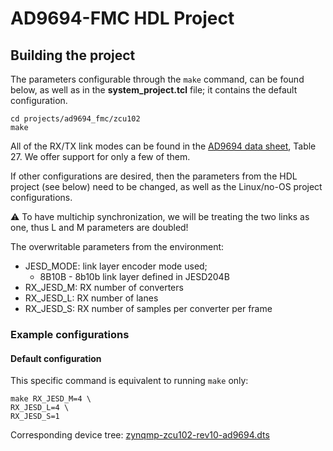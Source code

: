 # AD9694-FMC HDL Project

## Building the project

The parameters configurable through the `make` command, can be found below, as well as in the **system_project.tcl** file; it contains the default configuration.

```
cd projects/ad9694_fmc/zcu102
make
```

All of the RX/TX link modes can be found in the [AD9694 data sheet](https://www.analog.com/media/en/technical-documentation/data-sheets/ad9694.pdf), Table 27. We offer support for only a few of them.

If other configurations are desired, then the parameters from the HDL project (see below) need to be changed, as well as the Linux/no-OS project configurations.

:warning: To have multichip synchronization, we will be treating the two links as one, thus L and M parameters are doubled!

The overwritable parameters from the environment:

- JESD_MODE: link layer encoder mode used; 
  - 8B10B - 8b10b link layer defined in JESD204B
- RX_JESD_M: RX number of converters
- RX_JESD_L: RX number of lanes
- RX_JESD_S: RX number of samples per converter per frame

### Example configurations

#### Default configuration

This specific command is equivalent to running `make` only:

```
make RX_JESD_M=4 \
RX_JESD_L=4 \
RX_JESD_S=1
```

Corresponding device tree: [zynqmp-zcu102-rev10-ad9694.dts](https://github.com/analogdevicesinc/linux/blob/main/arch/arm64/boot/dts/xilinx/zynqmp-zcu102-rev10-ad9694.dts)
